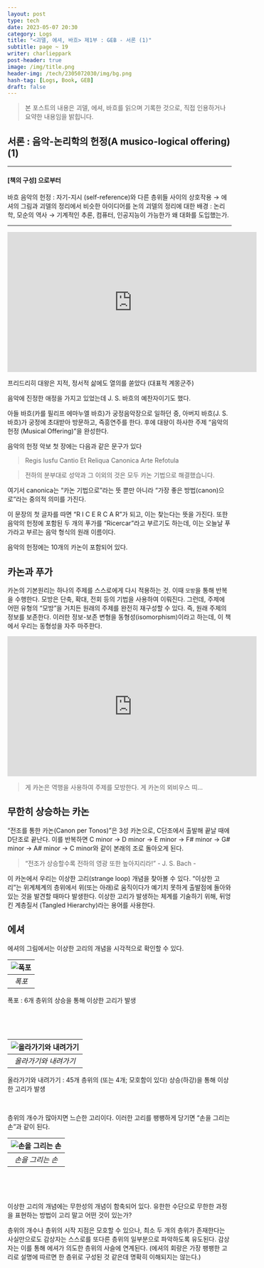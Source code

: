 ```yaml
---
layout: post
type: tech
date: 2023-05-07 20:30
category: Logs
title: "<괴델, 에셔, 바흐> 제1부 : GEB - 서론 (1)"
subtitle: page ~ 19
writer: charlieppark
post-header: true
image: /img/title.png
header-img: /tech/2305072030/img/bg.png
hash-tag: [Logs, Book, GEB]
draft: false
---
```


> 본 포스트의 내용은 괴델, 에셔, 바흐를 읽으며 기록한 것으로, 직접 인용하거나 요약한 내용임을 밝힙니다.

## 서론 : 음악-논리학의 헌정(A musico-logical offering) (1)

---

#### \[책의 구성\] 으로부터

바흐 음악의 헌정 : 자기-지시 (self-reference)와 다른 층위들 사이의 상호작용
→ 에셔의 그림과 괴델의 정리에서 비슷한 아이디어를 논의
괴델의 정리에 대한 배경 : 논리학, 모순의 역사
→ 기계적인 추론, 컴퓨터, 인공지능이 가능한가
왜 대화를 도입했는가.

---

<p>
<iframe width="560" height="315" src="https://www.youtube.com/embed/AExvv3jg1kc" title="YouTube video player" frameborder="0" allow="accelerometer; autoplay; clipboard-write; encrypted-media; gyroscope; picture-in-picture; web-share" allowfullscreen></iframe>
</p>

프리드리히 대왕은 지적, 정서적 삶에도 열의를 쏟았다 (대표적 계몽군주)

음악에 진정한 애정을 가지고 있었는데 J. S. 바흐의 예찬자이기도 했다.

아들 바흐(카를 필리프 에마누엘 바흐)가 궁정음악장으로 일하던 중, 아버지 바흐(J. S. 바흐)가 궁정에 초대받아 방문하고, 즉흥연주를 한다. 후에 대왕이 하사한 주제 “음악의 헌정 (Musical Offering)”을 완성한다.

음악의 헌정 악보 첫 장에는 다음과 같은 문구가 있다

> Regis Iusfu Cantio Et Reliqua Canonica Arte Refotula

> 전하의 분부대로 성악과 그 이외의 것은 모두 카논 기법으로 해결했습니다.

여기서 canonica는 “카논 기법으로”라는 뜻 뿐만 아니라 “가장 좋은 방법(canon)으로”라는 중의적 의미를 가진다.

이 문장의 첫 글자를 따면 “R I C E R C A R”가 되고, 이는 찾는다는 뜻을 가진다. 또한 음악의 헌정에 포함된 두 개의 푸가를 “Ricercar”라고 부르기도 하는데, 이는 오늘날 푸가라고 부르는 음악 형식의 원래 이름이다.

음악의 헌정에는 10개의 카논이 포함되어 있다.

## 카논과 푸가

카논의 기본원리는 하나의 주제를 스스로에게 다시 적용하는 것. 이때 `모방`을 통해 반복을 수행한다. 모방은 단축, 확대, 전회 등의 기법을 사용하여 이뤄진다. 그런데, 주제에 어떤 유형의 “모방”을 거치든 원래의 주제를 완전히 재구성할 수 있다. 즉, 원래 주제의 정보를 보존한다. 이러한 정보-보존 변형을 동형성(isomorphism)이라고 하는데, 이 책에서 우리는 동형성을 자주 마주한다.

<iframe width="560" height="315" src="https://www.youtube.com/embed/xUHQ2ybTejU" title="YouTube video player" frameborder="0" allow="accelerometer; autoplay; clipboard-write; encrypted-media; gyroscope; picture-in-picture; web-share" allowfullscreen></iframe>

> 게 카논은 역행을 사용하여 주제를 모방한다. 게 카논의 뫼비우스 띠…

## 무한히 상승하는 카논

“전조를 통한 카논(Canon per Tonos)”은 3성 카논으로, C단조에서 출발해 끝날 때에 D단조로 끝난다. 이를 반복하면 C minor → D minor → E minor → F# minor → G# minor → A# minor → C minor와 같이 본래의 조로 돌아오게 된다.

> “전조가 상승할수록 전하의 영광 또한 높아지리라!” - J. S. Bach -

이 카논에서 우리는 이상한 고리(strange loop) 개념을 찾아볼 수 있다. “이상한 고리”는 위계체계의 층위에서 위(또는 아래)로 움직이다가 예기치 못하게 출발점에 돌아와 있는 것을 발견할 때마다 발생한다. 이상한 고리가 발생하는 체계를 기술하기 위해, 뒤엉킨 계층질서 (Tangled Hierarchy)라는 용어를 사용한다.

## 에셔

에셔의 그림에서는 이상한 고리의 개념을 시각적으로 확인할 수 있다.

| <img style="display: block; margin-left: auto; margin-right: auto;" src="https://upload.wikimedia.org/wikipedia/en/e/e8/Escher_Waterfall.jpg" alt="폭포"> |
| :-------------------------------------------------------------------------------------------------------------------------------------------------------: |
|                                                                          _폭포_                                                                           |

폭포 : 6개 층위의 상승을 통해 이상한 고리가 발생

&nbsp;

&nbsp;

| <img style="display: block; margin-left: auto; margin-right: auto;" src="https://upload.wikimedia.org/wikipedia/en/6/66/Ascending_and_Descending.jpg" alt="올라가기와 내려가기"> |
| :------------------------------------------------------------------------------------------------------------------------------------------------------------------------------: |
|                                                                              _올라가기와 내려가기_                                                                               |

올라가기와 내려가기 : 45개 층위의 (또는 4개; 모호함이 있다) 상승(하강)을 통해 이상한 고리가 발생

&nbsp;

층위의 개수가 많아지면 느슨한 고리이다. 이러한 고리를 팽팽하게 당기면 “손을 그리는 손”과 같이 된다.

| <img style="display: block; margin-left: auto; margin-right: auto;" src="https://upload.wikimedia.org/wikipedia/en/b/ba/DrawingHands.jpg" alt="손을 그리는 손"> |
| :-------------------------------------------------------------------------------------------------------------------------------------------------------------: |
|                                                                        _손을 그리는 손_                                                                         |

&nbsp;

&nbsp;

이상한 고리의 개념에는 무한성의 개념이 함축되어 있다. 유한한 수단으로 무한한 과정을 표현하는 방법이 고리 말고 어떤 것이 있는가?

층위의 개수나 층위의 시작 지점은 모호할 수 있으나, 최소 두 개의 층위가 존재한다는 사실만으로도 감상자는 스스로를 또다른 층위의 일부분으로 파악하도록 유도된다. 감상자는 이를 통해 에셔가 의도한 층위의 사슬에 연계된다. (에셔의 회랑은 가장 팽팽한 고리로 설명에 따르면 한 층위로 구성된 것 같은데 명확히 이해되지는 않는다.)
